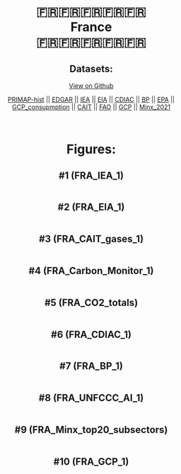 
<center>
<h1 align="center">
🇫🇷🇫🇷🇫🇷🇫🇷🇫🇷
<br>
France
<br>
🇫🇷🇫🇷🇫🇷🇫🇷🇫🇷
</h1>
<h2>Datasets:</h2>
<p><a href="https://github.com/dquintani/GreenhouseData/tree/master/country_data/FRA_France/data">View on Github</a>
<br></p><p><a href="data/FRA_PRIMAP-hist.csv">PRIMAP-hist</a> || <a href="data/FRA_EDGAR.csv">EDGAR</a> || <a href="data/FRA_IEA.csv">IEA</a> || <a href="data/FRA_EIA.csv">EIA</a> || <a href="data/FRA_CDIAC.csv">CDIAC</a> || <a href="data/FRA_BP.csv">BP</a> || <a href="data/FRA_EPA.csv">EPA</a> || <a href="data/FRA_GCP_consupmption.csv">GCP_consupmption</a> || <a href="data/FRA_CAIT.csv">CAIT</a> || <a href="data/FRA_FAO.csv">FAO</a> || <a href="data/FRA_GCP.csv">GCP</a> || <a href="data/FRA_Minx_2021.csv">Minx_2021</a></p><p><br></p>
<h1>Figures:</h1><h2>#1 (FRA_IEA_1)</h2>
<p><img alt="" src="figures/FRA_IEA_1.png" /></p><h2>#2 (FRA_EIA_1)</h2>
<p><img alt="" src="figures/FRA_EIA_1.png" /></p><h2>#3 (FRA_CAIT_gases_1)</h2>
<p><img alt="" src="figures/FRA_CAIT_gases_1.png" /></p><h2>#4 (FRA_Carbon_Monitor_1)</h2>
<p><img alt="" src="figures/FRA_Carbon_Monitor_1.png" /></p><h2>#5 (FRA_CO2_totals)</h2>
<p><img alt="" src="figures/FRA_CO2_totals.png" /></p><h2>#6 (FRA_CDIAC_1)</h2>
<p><img alt="" src="figures/FRA_CDIAC_1.png" /></p><h2>#7 (FRA_BP_1)</h2>
<p><img alt="" src="figures/FRA_BP_1.png" /></p><h2>#8 (FRA_UNFCCC_AI_1)</h2>
<p><img alt="" src="figures/FRA_UNFCCC_AI_1.png" /></p><h2>#9 (FRA_Minx_top20_subsectors)</h2>
<p><img alt="" src="figures/FRA_Minx_top20_subsectors.png" /></p><h2>#10 (FRA_GCP_1)</h2>
<p><img alt="" src="figures/FRA_GCP_1.png" /></p>